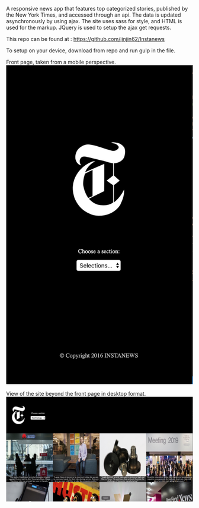 A responsive news app that features top categorized stories, published by the New York Times, and accessed through an api. The data is updated asynchronously by using ajax. The site uses sass for style, and HTML is used for the markup. JQuery is used to setup the ajax get requests.

This repo can be found at : https://github.com/jinjin62/Instanews

To setup on your device, download from repo and run gulp in the file.

Front page, taken from a mobile perspective.
![Instanews](device-images/Instanewsfront.png "Instanews")

View of the site beyond the front page in desktop format.
![Instanews](device-images/Instanews2.jpg "Instanews")
